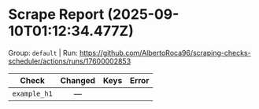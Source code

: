 # Scrape Report (2025-09-10T01:12:34.477Z)

Group: `default`  |  Run: https://github.com/AlbertoRoca96/scraping-checks-scheduler/actions/runs/17600002853

| Check | Changed | Keys | Error |
|---|:---:|:--|:--|
| `example_h1` | — |  |  |
